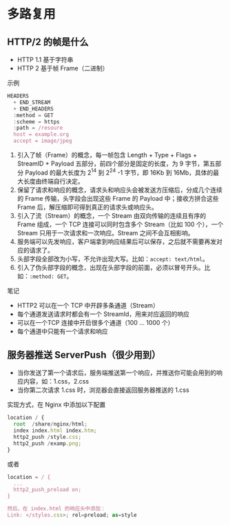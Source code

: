 # 多路复用

## HTTP/2 的帧是什么

- HTTP 1.1 基于字符串
- HTTP 2 基于帧 Frame（二进制）

示例

```js
HEADERS
  + END_STREAM
  + END_HEADERS
  :method = GET
  :scheme = https
  :path = /resoure
  host = example.org
  accept = image/jpeg
```

1. 引入了帧（Frame）的概念，每一帧包含 Length + Type + Flags + StreamID + Payload 五部分，前四个部分是固定的长度，为 9 字节，第五部分 Payload 的最大长度为 2<sup>14</sup> 到 2<sup>24</sup> -1 字节，即 16Kb 到 16Mb，具体的最大长度由终端自行决定。
2. 保留了请求和响应的概念，请求头和响应头会被发送方压缩后，分成几个连续的 Frame 传输，头字段会出现这些 Frame 的 Payload 中；接收方拼合这些 Frame 后，解压缩即可得到真正的请求头或响应头。
3. 引入了流（Stream）的概念，一个 Stream 由双向传输的连续且有序的 Frame 组成，一个 TCP 连接可以同时包含多个 Stream（比如 100 个），一个 Stream 只用于一次请求和一次响应。Stream 之间不会互相影响。
4. 服务端可以先发响应，客户端拿到响应结果后可以保存，之后就不需要再发对应的请求了。
5. 头部字段全部改为小写，不允许出现大写。比如：`accept: text/html`。
6. 引入了伪头部字段的概念，出现在头部字段的前面，必须以冒号开头。比如：`:method: GET`。

笔记

- HTTP2 可以在一个 TCP 中开辟多条通道（Stream）
- 每个通道发送请求时都会有一个 StreamId，用来对应返回的响应
- 可以在一个TCP 连接中开启很多个通道（100 ... 1000 个）
- 每个通道中只能有一个请求和响应

## 服务器推送 ServerPush（很少用到）

- 当你发送了第一个请求后，服务端推送第一个响应，并推送你可能会用到的响应内容，如：1.css，2.css
- 当你第二次请求 1.css 时，浏览器会直接返回服务器推送的 1.css

实现方式，在 Nginx 中添加以下配置

```js
location / {
  root  /share/nginx/html;
  index index.html index.htm;
  http2_push /style.css;
  http2_push /examp.png;
}
```

或者

```js
location = / {
  ...
  http2_push_preload on;
}

然后，在 index.html 的响应头中添加：
Link: </styles.css>; rel=preload; as=style
```

